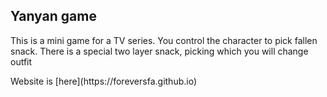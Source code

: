 <h2> Yanyan game </h2>
<p>This is a mini game for a TV series. You control the character to pick fallen snack. There is a special two layer snack, picking which you will change outfit </p>
<p>Website is [here](https://foreversfa.github.io) </p>
